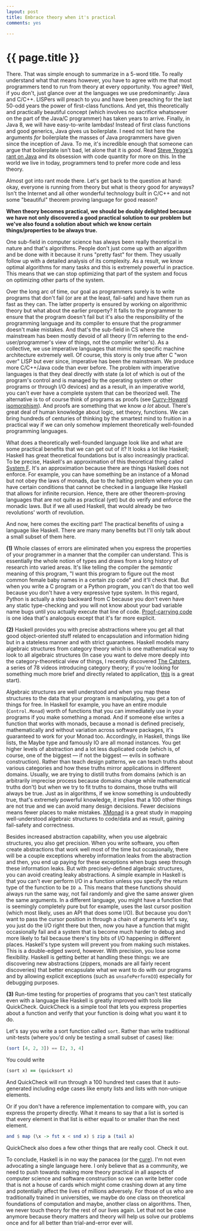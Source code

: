 ```yaml
---
layout: post
title: Embrace theory when it's practical
comments: yes

---
```


{{ page.title }}
================

There. That was simple enough to summarize in a 5-word title. To really understand what that means however, you have to agree with me that most programmers tend to run from theory at every opportunity. You agree? Well, if you don't, just glance over at the languages we use predominantly: Java and C/C++. LISPers will preach to you and have been preaching for the last 50-odd years the power of first-class functions. And yet, this theoretically and practically beautiful concept (which involves no sacrifice whatsoever on the part of the Java/C programmer) has taken years to arrive. Finally, in Java 8, we will have easy-to-write lambdas! Instead of first class functions and good generics, Java gives us boilerplate. I need not list here the arguments *for* boilerplate the masses of Java programmers have given since the inception of Java. To me, it's incredible enough that someone can argue that boilerplate isn't bad, let alone that it is *good*. Read [Steve Yegge's rant on Java](http://steve-yegge.blogspot.com/2007/12/codes-worst-enemy.html) and its obsession with code quantity for more on this. In the world we live in today, programmers tend to prefer more code and less theory.

Almost got into rant mode there. Let's get back to the question at hand: okay, everyone is running from theory but what is theory good for anyways? Isn't the Internet and all other wonderful technology built in C/C++ and not some "beautiful" theorem proving language for good reason?

**When theory becomes practical, we should be doubly delighted because we have not only discovered a good practical solution to our problem but we've also found a solution about which we know certain things/properties to be always true.**

One sub-field in computer science has always been really theoretical in nature and that's algorithms. People don't just come up with an algorithm and be done with it because it runs "pretty fast" for them. They usually follow up with a detailed analysis of its complexity. As a result, we know optimal algorithms for many tasks and this is extremely powerful in practice. This means that we can stop optimizing that part of the system and focus on optimizing other parts of the system.

Over the long arc of time, our goal as programmers surely is to write programs that don't fail (or are at the least, fail-safe) and have them run as fast as they can. The latter property is ensured by working on algorithmic theory but what about the earlier property? It falls to the programmer to ensure that the program doesn't fail but it's also the responsibility of the programming language and its compiler to ensure that the programmer doesn't make mistakes. And that's the sub-field in CS where the mainstream has been mostly devoid of all theory (I'm referring to the end-user/programmer's view of things, not the compiler writer's). As a collective, we use imperative languages that mimic the specific machine architecture extremely well. Of course, this story is only true after C "won over" LISP but ever since, imperative has been the mainstream. We produce more C/C++/Java code than ever before. The problem with imperative languages is that they deal directly with state (a lot of which is out of the program's control and is managed by the operating system or other programs or through I/O devices) and as a result, in an imperative world, you can't ever have a complete system that can be theorized well. The alternative is to of course think of programs as proofs (see [Curry-Howard isomorphism](http://en.wikipedia.org/wiki/Curry%E2%80%93Howard_correspondence)). And proofs are something that we know *a lot* about. There's great deal of human knowledge about logic, set theory, functions. We can bring hundreds of centuries of thinking by the smartest mind to fruition in a practical way if we can only somehow implement theoretically well-founded programming languages.

What does a theoretically well-founded language look like and what are some practical benefits that we can get out of it? It looks a lot like Haskell; Haskell has great theoretical foundations but is also increasingly practical. To be precise, Haskell's an approximation of this theoretical thing called [System F](http://en.wikipedia.org/wiki/System_F). It's an approximation because there are things Haskell does not enforce. For example, you can have something be an instance of a Monad but not obey the laws of monads, due to the halting problem where you can have certain conditions that cannot be checked in a language like Haskell that allows for infinite recursion. Hence, there are other theorem-proving languages that are not quite as practical (yet) but do verify and enforce the monadic laws. But if we all used Haskell, that would already be two revolutions' worth of revolution.

And now, here comes the exciting part! The practical benefits of using a language like Haskell. There are many many benefits but I'll only talk about a small subset of them here.

__(1)__ Whole classes of errors are eliminated when you express the properties of your programmer in a manner that the compiler can understand. This is essentially the whole notion of types and draws from a long history of research into varied areas. It's like telling the compiler the *semantic* meaning of this program, "I want this program to figure out the most common female baby names in a certain zip code" and it'll check that. But when you write a C program or a Python program, you can't do that too well because you don't have a very expressive type system. In this regard, Python is actually a step backward from C because you don't even have any static type-checking and you will not know about your bad variable name bugs until you actually execute that line of code. [Proof-carrying code](http://en.wikipedia.org/wiki/Proof-carrying_code) is one idea that's analogous except that it's far more explicit.

**(2)** Haskell provides you with precise abstractions where you get all that good object-oriented stuff related to encapsulation and information hiding but in a stateless manner and with strict guarantees. Haskell models many algebraic structures from category theory which is one mathematical way to look to all algebraic structures (In case you want to delve more deeply into the category-theoretical view of things, I recently discovered [The Catsters](http://www.youtube.com/user/TheCatsters), a series of 78 videos introducing category theory; if you're looking for something much more brief and directly related to application, [this](http://en.wikibooks.org/wiki/Haskell/Category_theory) is a great start).

Algebraic structures are well understood and when you map these structures to the data that your program is manipulating, you get a ton of things for free. In Haskell for example, you have an entire module (`Control.Monad`) worth of functions that you can immediately use in your programs if you make something a monad. And if someone else writes a function that works with monads, because a monad is defined precisely, mathematically and without variation across software packages, it's guaranteed to work for your Monad too. Accordingly, in Haskell, things like lists, the Maybe type and famously IO are all monad instances. You get higher levels of abstraction and a lot less duplicated code (which is, of course, one of the biggest — if not the biggest — evils in software construction). Rather than teach design patterns, we can teach truths about various categories and how these truths mirror applications in different domains. Usually, we are trying to distill truths from domains (which is an arbitrarily imprecise process because domains change while mathematical truths don't) but when we try to fit truths to domains, those truths will always be true. Just as in algorithms, if we know something is undoubtedly true, that's extremely powerful knowledge, it implies that a 100 other things are not true and we can avoid many design decisions. Fewer decisions means fewer places to make mistakes. [XMonad](http://xmonad.org/) is a great study in mapping well-understood algebraic structures to code/data and as result, gaining fail-safety and correctness.

Besides increased abstraction capability, when you use algebraic structures, you also get precision. When you write software, you often create abstractions that work well most of the time but occasionally, there will be a couple exceptions whereby information leaks from the abstraction and then, you end up paying for these exceptions when bugs seep through these information leaks. But with precisely-defined algebraic structures, you can avoid creating leaky abstractions. A simple example in Haskell is that you can't ever perform I/O in a function unless you specify the return type of the function to be `IO a`. This means that these functions should always run the same way, not fail randomly and give the same answer given the same arguments. In a different language, you might have a function that is seemingly completely pure but for example, uses the last cursor position (which most likely, uses an API that does some I/O). But because you don't want to pass the cursor position in through a chain of arguments let's say, you just do the I/O right there but then, now you have a function that might occasionally fail and a system that is become much harder to debug and more likely to fail because there's tiny bits of I/O happening in different places. Haskell's type system will prevent you from making such mistakes. This is a double-edged sword, however. With precision, you lose some flexibility. Haskell is getting better at handling these things: we are discovering new abstractions (zippers, monads are all fairly recent discoveries) that better encapsulate what we want to do with our programs and by allowing explicit exceptions (such as `unsafePerformIO`) especially for debugging purposes.

**(3)** Run-time testing for properties of programs that you can't test statically even with a language like Haskell is greatly improved with tools like QuickCheck. QuickCheck is a simple tool that lets you express properties about a function and verify that your function is doing what you want it to do.

Let's say you write a sort function called `sort`. Rather than write traditional unit-tests (where you'd only be testing a small subset of cases) like:

```haskell
(sort [4, 2, 3]) == [2, 3, 4]
```

You could write 

```ruby
(sort x) == (quicksort x)
```

And QuickCheck will run through a 100 hundred test cases that it auto-generated including edge cases like empty lists and lists with non-unique elements.

Or if you don't have a reference implementation to compare with, you can express the property directly. What it means to say that a list is sorted is that every element in that list is either equal to or smaller than the next element.

```Haskell
and $ map (\x -> fst x < snd x) $ zip a (tail a)
```

QuickCheck also does a few other things that are really cool. Check it out.

To conclude, Haskell is in no way the panacea (or the [cure](http://news.ycombinator.com/item?id=3065672)). I'm not even advocating a single language here. I only believe that as a community, we need to push towards making more theory practical in all aspects of computer science and software construction so we can write better code that is not a house of cards which might come crashing down at any time and potentially affect the lives of millions adversely. For those of us who are traditionally trained in universities, we maybe do one class on theoretical foundations of computation and maybe, another class on algorithms. Then, we never touch theory for the rest of our lives again. Let that not be case anymore because theory matters and theory will help us solve our problems once and for all better than trial-and-error ever will.